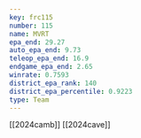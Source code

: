 ```yaml
---
key: frc115
number: 115
name: MVRT
epa_end: 29.27
auto_epa_end: 9.73
teleop_epa_end: 16.9
endgame_epa_end: 2.65
winrate: 0.7593
district_epa_rank: 140
district_epa_percentile: 0.9223
type: Team
---
```

[[2024camb]]
[[2024cave]]
